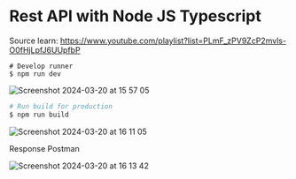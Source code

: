 # Rest API with Node JS Typescript
Source learn: https://www.youtube.com/playlist?list=PLmF_zPV9ZcP2mvls-O0fHjLpfJ6UUpfbP

```shell
# Develop runner
$ npm run dev
```

![Screenshot 2024-03-20 at 15 57 05](https://github.com/aspsptyd/rest-api-nodejs/assets/98740335/116995e1-23ab-46c7-b783-487661f1e4b0)

```sh
# Run build for production
$ npm run build
```

![Screenshot 2024-03-20 at 16 11 05](https://github.com/aspsptyd/rest-api-nodejs/assets/98740335/e516524c-09b2-4a67-9956-20d951e3ae65)

Response Postman

![Screenshot 2024-03-20 at 16 13 42](https://github.com/aspsptyd/rest-api-nodejs/assets/98740335/4a4b3195-dbf3-486d-8349-7d931fa09ddc)
